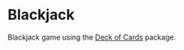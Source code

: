 # Blackjack

Blackjack game using the [Deck of Cards](https://github.com/lyx0/gophercises/tree/master/deck) package.
